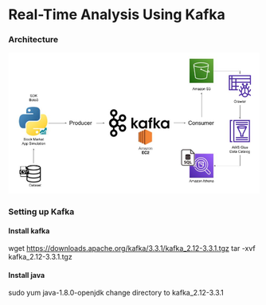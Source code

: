 # Real-Time Analysis Using Kafka
### Architecture
![](outline.jpg)

### Setting up Kafka
#### Install kafka
wget https://downloads.apache.org/kafka/3.3.1/kafka_2.12-3.3.1.tgz
tar -xvf kafka_2.12-3.3.1.tgz

#### Install java
sudo yum java-1.8.0-openjdk
change directory to kafka_2.12-3.3.1